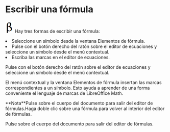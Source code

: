 
# Escribir una fórmula

![](img/Captura_de_pantalla_2016-11-30_a_las_0.10.20.png)
Hay tres formas de escribir una fórmula:

<li>
Seleccione un símbolo desde la ventana Elementos de fórmula.
</li>
<li>
Pulse con el botón derecho del ratón sobre el editor de ecuaciones y seleccione un símbolo desde el menú contextual.
</li>
<li>
Escriba las marcas en el editor de ecuaciones.
</li>

Pulse con el botón derecho del ratón sobre el editor de ecuaciones y seleccione un símbolo desde el menú contextual.

El menú contextual y la ventana Elementos de fórmula insertan las marcas correspondientes a un símbolo. Esto ayuda a aprender de una forma conveniente el lenguaje de marcas de LibreOffice Math.
<td width="700" bgcolor="#94bd5e">**Nota**</td><td width="4415">Pulse sobre el cuerpo del documento para salir del editor de fórmulas.Haga doble clic sobre una fórmula para volver al interior del editor de fórmulas.</td>

Pulse sobre el cuerpo del documento para salir del editor de fórmulas.

